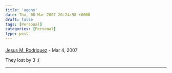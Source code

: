 ```yaml
---
title: 'agony'
date: Thu, 08 Mar 2007 20:24:58 +0000
draft: false
tags: [Personal]
categories: [Personal]
type: post
---
```



#### 
[Jesus M. Rodriguez](http://zeusville.wordpress.com "jmrodri@nc.rr.com") - <time datetime="2007-03-08 18:03:15">Mar 4, 2007</time>

They lost by 3 :(
<hr />

